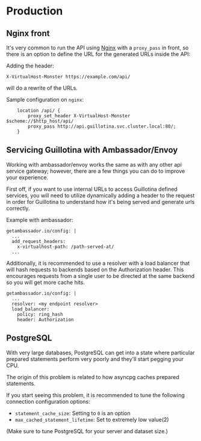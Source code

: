# Production

## Nginx front

It's very common to run the API using [Nginx](https://www.nginx.com/ "Link to website of Nginx") with a `proxy_pass` in front,
so there is an option to define the URL for the generated URLs inside the API:

Adding the header:

```
X-VirtualHost-Monster https://example.com/api/
```

will do a rewrite of the URLs.

Sample configuration on `nginx`:

```
    location /api/ {
        proxy_set_header X-VirtualHost-Monster $scheme://$http_host/api/
        proxy_pass http://api.guillotina.svc.cluster.local:80/;
    }
```

## Servicing Guillotina with Ambassador/Envoy

Working with ambassador/envoy works the same as with any other api service gateway; however,
there are a few things you can do to improve your experience.

First off, if you want to use internal URLs to access Guillotina defined services,
you will need to utilize dynamically adding a header to the request in order
for Guillotina to understand how it's being served and generate urls correctly.

Example with ambassador:

```
getambassador.io/config: |
  ...
  add_request_headers:
    x-virtualhost-path: /path-served-at/
  ...
```

Additionally, it is recommended to use a resolver with a load balancer that will
hash requests to backends based on the Authorization header.
This encourages requests from a single user to be directed at the same backend so you will get
more cache hits.

```
getambassador.io/config: |
  ...
  resolver: <my endpoint resolver>
  load_balancer:
    policy: ring_hash
    header: Authorization
```

## PostgreSQL

With very large databases, PostgreSQL can get into a state where particular
prepared statements perform very poorly and they'll start pegging your CPU.

The origin of this problem is related to how asyncpg caches prepared statements.

If you start seeing this problem, it is recommended to tune the following
connection configuration options:

- `statement_cache_size`: Setting to `0` is an option
- `max_cached_statement_lifetime`: Set to extremely low value(2)

(Make sure to tune PostgreSQL for your server and dataset size.)